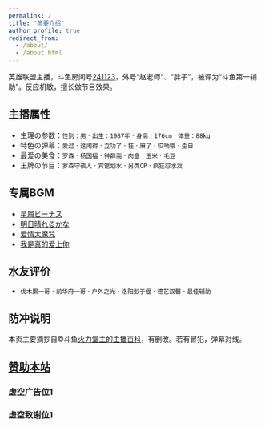 ```yaml
---
permalink: /
title: "简要介绍"
author_profile: true
redirect_from: 
  - /about/
  - /about.html
---
```


英雄联盟主播，斗鱼房间号[241123](https://www.douyu.com/241123)，外号“赵老师”、“胖子”，被评为“斗鱼第一辅助”。反应机敏，擅长做节目效果。

## 主播属性

* 生理の参数：`性别：男` · `出生：1987年` · `身高：176cm` · `体重：88kg`
* 特色の弹幕：`爱过` · `这闹得` · `立功了` · `狂` · `麻了` · `哎呦喂` · `歪日`
* 最爱の美食：`罗森` · `杨国福` · `钟薛高` · `肉盒` · `玉米` · `毛豆`
* 王牌の节目：`罗森守夜人` · `宾馆划水` · `另类CP` · `疯狂怼水友`

## 专属BGM

* [星屑ビーナス](https://music.163.com/#/song?id=476081899)
* [明日晴れるかな](https://music.163.com/#/song?id=26144177)
* [爱情大魔咒](https://music.163.com/#/song?id=327687)
* [我是真的爱上你](https://music.163.com/#/song?id=492151019)

## 水友评价

* `伐木累一哥` · `前华府一哥` · `户外之光` · `洛阳彭于偃` · `德艺双馨` · `最佳辅助` 

## 防冲说明

本页主要摘抄自©️斗鱼[火力堂主的主播百科](https://yuba.douyu.com/group/anchorWiki/3022)，有删改。若有冒犯，弹幕对线。

## [赞助本站](https://huolitangzhu.github.io/donate/)

### 虚空广告位1

### 虚空致谢位1 
